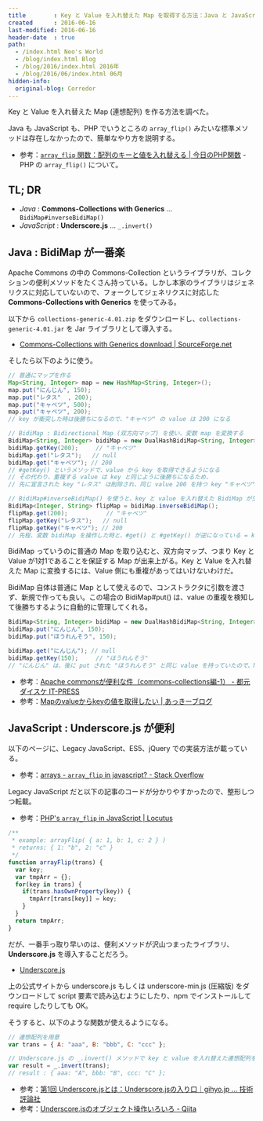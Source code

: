 ```yaml
---
title        : Key と Value を入れ替えた Map を取得する方法：Java と JavaScript 編
created      : 2016-06-16
last-modified: 2016-06-16
header-date  : true
path:
  - /index.html Neo's World
  - /blog/index.html Blog
  - /blog/2016/index.html 2016年
  - /blog/2016/06/index.html 06月
hidden-info:
  original-blog: Corredor
---
```


Key と Value を入れ替えた Map (連想配列) を作る方法を調べた。

Java も JavaScript も、PHP でいうところの `array_flip()` みたいな標準メソッドは存在しなかったので、簡単なやり方を説明する。

- 参考：[`array_flip` 関数：配列のキーと値を入れ替える | 今日のPHP関数](http://smcx.jp/post/284) - PHP の `array_flip()` について。

## TL; DR

- *Java* : **Commons-Collections with Generics** … `BidiMap#inverseBidiMap()`
- *JavaScript* : **Underscore.js** … `_.invert()`

## Java : BidiMap が一番楽

Apache Commons の中の Commons-Collection というライブラリが、コレクションの便利メソッドをたくさん持っている。しかし本家のライブラリはジェネリクスに対応していないので、フォークしてジェネリクスに対応した **Commons-Collections with Generics** を使ってみる。

以下から `collections-generic-4.01.zip` をダウンロードし、`collections-generic-4.01.jar` を Jar ライブラリとして導入する。

- [Commons-Collections with Generics download | SourceForge.net](https://sourceforge.net/projects/collections/?source=typ_redirect)

そしたら以下のように使う。

```java
// 普通にマップを作る
Map<String, Integer> map = new HashMap<String, Integer>();
map.put("にんじん", 150);
map.put("レタス"  , 200);
map.put("キャベツ", 500);
map.put("キャベツ", 200);
// key が衝突した時は後勝ちになるので、"キャベツ" の value は 200 になる

// BidiMap : Bidirectional Map (双方向マップ) を使い、変数 map を変換する
BidiMap<String, Integer> bidiMap = new DualHashBidiMap<String, Integer>(map);
bidiMap.getKey(200);     // "キャベツ"
bidiMap.get("レタス");   // null
bidiMap.get("キャベツ"); // 200
// #getKey() というメソッドで、value から key を取得できるようになる
// その代わり、重複する value は key と同じように後勝ちになるため、
// 先に宣言された key "レタス" は削除され、同じ value 200 を持つ key "キャベツ" だけが格納されている

// BidiMap#inverseBidiMap() を使うと、key と value を入れ替えた BidiMap が生成できる
BidiMap<Integer, String> flipMap = bidiMap.inverseBidiMap();
flipMap.get(200);           // "キャベツ"
flipMap.getKey("レタス");   // null
flipMap.getKey("キャベツ"); // 200
// 先程、変数 bidiMap を操作した時と、#get() と #getKey() が逆になっている = key と value が入れ替わっている
```

BidiMap っていうのに普通の Map を取り込むと、双方向マップ、つまり Key と Value が1対1であることを保証する Map が出来上がる。Key と Value を入れ替えた Map に変換するには、Value 側にも重複があってはいけないわけだ。

BidiMap 自体は普通に Map として使えるので、コンストラクタに引数を渡さず、新規で作っても良い。この場合の BidiMap#put() は、value の重複を検知して後勝ちするように自動的に管理してくれる。

```java
BidiMap<String, Integer> bidiMap = new DualHashBidiMap<String, Integer>();
bidiMap.put("にんじん", 150);
bidiMap.put("ほうれんそう", 150);

bidiMap.get("にんじん"); // null
bidiMap.getKey(150);     // "ほうれんそう"
// "にんじん" は、後に put された "ほうれんそう" と同じ value を持っていたので、Map から remove されていた。
```

- 参考：[Apache commonsが便利な件（commons-collections編-1） - 都元ダイスケ IT-PRESS](http://d.hatena.ne.jp/daisuke-m/20081123/1227401578)
- 参考：[Mapのvalueからkeyの値を取得したい | あっきーブログ](http://akky-gratama.jugem.jp/?eid=4)

## JavaScript : Underscore.js が便利

以下のページに、Legacy JavaScript、ES5、jQuery での実装方法が載っている。

- 参考：[arrays - `array_flip` in javascript? - Stack Overflow](http://stackoverflow.com/questions/1159277/array-flip-in-javascript)

Legacy JavaScript だと以下の記事のコードが分かりやすかったので、整形しつつ転載。

- 参考：[PHP's `array_flip` in JavaScript | Locutus](http://locutus.io/php/array/array_flip/)

```javascript
/**
 * example: arrayFlip( { a: 1, b: 1, c: 2 } )
 * returns: { 1: "b", 2: "c" }
 */
function arrayFlip(trans) {
  var key;
  var tmpArr = {};
  for(key in trans) {
    if(trans.hasOwnProperty(key)) {
      tmpArr[trans[key]] = key;
    }
  }
  return tmpArr;
}
```

だが、一番手っ取り早いのは、便利メソッドが沢山つまったライブラリ、**Underscore.js** を導入することだろう。

- [Underscore.js](http://underscorejs.org/)

上の公式サイトから underscore.js もしくは underscore-min.js (圧縮版) をダウンロードして script 要素で読み込むようにしたり、npm でインストールして require したりしても OK。

そうすると、以下のような関数が使えるようになる。

```javascript
// 連想配列を用意
var trans = { A: "aaa", B: "bbb", C: "ccc" };

// Underscore.js の _.invert() メソッドで key と value を入れ替えた連想配列を取得する
var result = _.invert(trans);
// result : { aaa: "A", bbb: "B", ccc: "C" };
```

- 参考：[第1回 Underscore.jsとは：Underscore.jsの入り口｜gihyo.jp … 技術評論社](http://gihyo.jp/dev/serial/01/underscorejs/0001)
- 参考：[Underscore.jsのオブジェクト操作いろいろ - Qiita](http://qiita.com/NobuyaIshikawa/items/d102dc221672b9bc1743#_invertobject)
